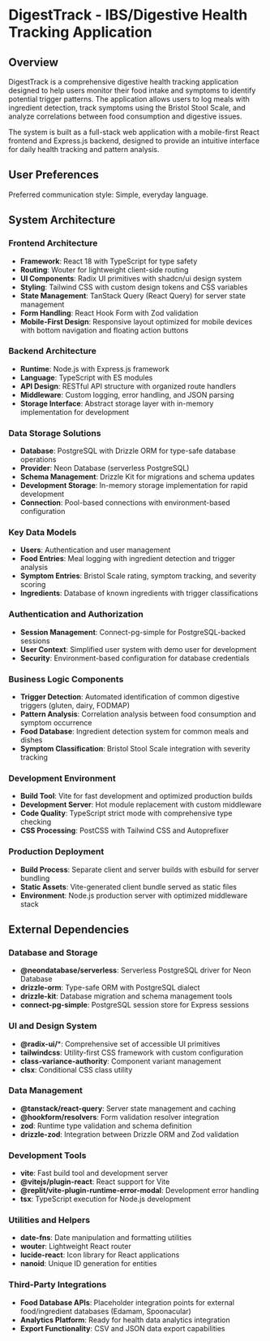 # DigestTrack - IBS/Digestive Health Tracking Application

## Overview

DigestTrack is a comprehensive digestive health tracking application designed to help users monitor their food intake and symptoms to identify potential trigger patterns. The application allows users to log meals with ingredient detection, track symptoms using the Bristol Stool Scale, and analyze correlations between food consumption and digestive issues.

The system is built as a full-stack web application with a mobile-first React frontend and Express.js backend, designed to provide an intuitive interface for daily health tracking and pattern analysis.

## User Preferences

Preferred communication style: Simple, everyday language.

## System Architecture

### Frontend Architecture
- **Framework**: React 18 with TypeScript for type safety
- **Routing**: Wouter for lightweight client-side routing
- **UI Components**: Radix UI primitives with shadcn/ui design system
- **Styling**: Tailwind CSS with custom design tokens and CSS variables
- **State Management**: TanStack Query (React Query) for server state management
- **Form Handling**: React Hook Form with Zod validation
- **Mobile-First Design**: Responsive layout optimized for mobile devices with bottom navigation and floating action buttons

### Backend Architecture
- **Runtime**: Node.js with Express.js framework
- **Language**: TypeScript with ES modules
- **API Design**: RESTful API structure with organized route handlers
- **Middleware**: Custom logging, error handling, and JSON parsing
- **Storage Interface**: Abstract storage layer with in-memory implementation for development

### Data Storage Solutions
- **Database**: PostgreSQL with Drizzle ORM for type-safe database operations
- **Provider**: Neon Database (serverless PostgreSQL)
- **Schema Management**: Drizzle Kit for migrations and schema updates
- **Development Storage**: In-memory storage implementation for rapid development
- **Connection**: Pool-based connections with environment-based configuration

### Key Data Models
- **Users**: Authentication and user management
- **Food Entries**: Meal logging with ingredient detection and trigger analysis
- **Symptom Entries**: Bristol Scale rating, symptom tracking, and severity scoring
- **Ingredients**: Database of known ingredients with trigger classifications

### Authentication and Authorization
- **Session Management**: Connect-pg-simple for PostgreSQL-backed sessions
- **User Context**: Simplified user system with demo user for development
- **Security**: Environment-based configuration for database credentials

### Business Logic Components
- **Trigger Detection**: Automated identification of common digestive triggers (gluten, dairy, FODMAP)
- **Pattern Analysis**: Correlation analysis between food consumption and symptom occurrence
- **Food Database**: Ingredient detection system for common meals and dishes
- **Symptom Classification**: Bristol Stool Scale integration with severity tracking

### Development Environment
- **Build Tool**: Vite for fast development and optimized production builds
- **Development Server**: Hot module replacement with custom middleware
- **Code Quality**: TypeScript strict mode with comprehensive type checking
- **CSS Processing**: PostCSS with Tailwind CSS and Autoprefixer

### Production Deployment
- **Build Process**: Separate client and server builds with esbuild for server bundling
- **Static Assets**: Vite-generated client bundle served as static files
- **Environment**: Node.js production server with optimized middleware stack

## External Dependencies

### Database and Storage
- **@neondatabase/serverless**: Serverless PostgreSQL driver for Neon Database
- **drizzle-orm**: Type-safe ORM with PostgreSQL dialect
- **drizzle-kit**: Database migration and schema management tools
- **connect-pg-simple**: PostgreSQL session store for Express sessions

### UI and Design System
- **@radix-ui/***: Comprehensive set of accessible UI primitives
- **tailwindcss**: Utility-first CSS framework with custom configuration
- **class-variance-authority**: Component variant management
- **clsx**: Conditional CSS class utility

### Data Management
- **@tanstack/react-query**: Server state management and caching
- **@hookform/resolvers**: Form validation resolver integration
- **zod**: Runtime type validation and schema definition
- **drizzle-zod**: Integration between Drizzle ORM and Zod validation

### Development Tools
- **vite**: Fast build tool and development server
- **@vitejs/plugin-react**: React support for Vite
- **@replit/vite-plugin-runtime-error-modal**: Development error handling
- **tsx**: TypeScript execution for Node.js development

### Utilities and Helpers
- **date-fns**: Date manipulation and formatting utilities
- **wouter**: Lightweight React router
- **lucide-react**: Icon library for React applications
- **nanoid**: Unique ID generation for entities

### Third-Party Integrations
- **Food Database APIs**: Placeholder integration points for external food/ingredient databases (Edamam, Spoonacular)
- **Analytics Platform**: Ready for health data analytics integration
- **Export Functionality**: CSV and JSON data export capabilities